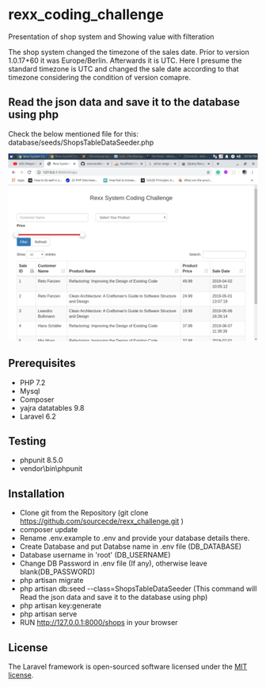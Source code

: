 # rexx_coding_challenge
Presentation of shop system and Showing value with filteration

The shop system changed the timezone of the sales date.
Prior to version 1.0.17+60 it was Europe/Berlin.
Afterwards it is UTC. Here I presume the standard timezone is UTC and changed the sale date according to that timezone considering the condition of version comapre.

## Read the json data and save it to the database using php

Check the below mentioned file for this:
database/seeds/ShopsTableDataSeeder.php

![alt text](https://github.com/sourcecde/rexx_challenge/blob/master/Screenshot_2019-12-23_15-58-33.png)

## Prerequisites

- PHP 7.2
- Mysql
- Composer
- yajra datatables 9.8
- Laravel 6.2

## Testing

- phpunit 8.5.0
- vendor\bin\phpunit

## Installation

- Clone git from the Repository (git clone https://github.com/sourcecde/rexx_challenge.git
)
- composer update
- Rename .env.example to .env and provide your database details there.
- Create Database and put Databse name in .env file (DB_DATABASE)
- Database username in 'root' (DB_USERNAME)
- Change DB Password in .env file (If any), otherwise leave blank(DB_PASSWORD)
- php artisan migrate
- php artisan db:seed --class=ShopsTableDataSeeder (This command will Read the json data and save it to the database using php)
- php artisan key:generate
- php artisan serve
- RUN http://127.0.0.1:8000/shops in your browser

## License

The Laravel framework is open-sourced software licensed under the [MIT license](https://opensource.org/licenses/MIT).